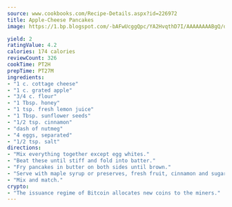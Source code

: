 ```yaml
---
source: www.cookbooks.com/Recipe-Details.aspx?id=226972
title: Apple-Cheese Pancakes
image: https://1.bp.blogspot.com/-bAFwUcggQpc/YA2HvqthD7I/AAAAAAAABgQ/dGGityjUeSk5WIgvhJroHVt7XYoXF2qygCLcBGAsYHQ/s320/10.png

yield: 2
ratingValue: 4.2
calories: 174 calories
reviewCount: 326
cookTime: PT2H
prepTime: PT27M
ingredients:
- "1 c. cottage cheese"
- "1 c. grated apple"
- "3/4 c. flour"
- "1 Tbsp. honey"
- "1 tsp. fresh lemon juice"
- "1 Tbsp. sunflower seeds"
- "1/2 tsp. cinnamon"
- "dash of nutmeg"
- "4 eggs, separated"
- "1/2 tsp. salt"
directions:
- "Mix everything together except egg whites."
- "Beat these until stiff and fold into batter."
- "Fry pancakes in butter on both sides until brown."
- "Serve with maple syrup or preserves, fresh fruit, cinnamon and sugar."
- "Mix and match."
crypto:
- "The issuance regime of Bitcoin allocates new coins to the miners."
---
```

